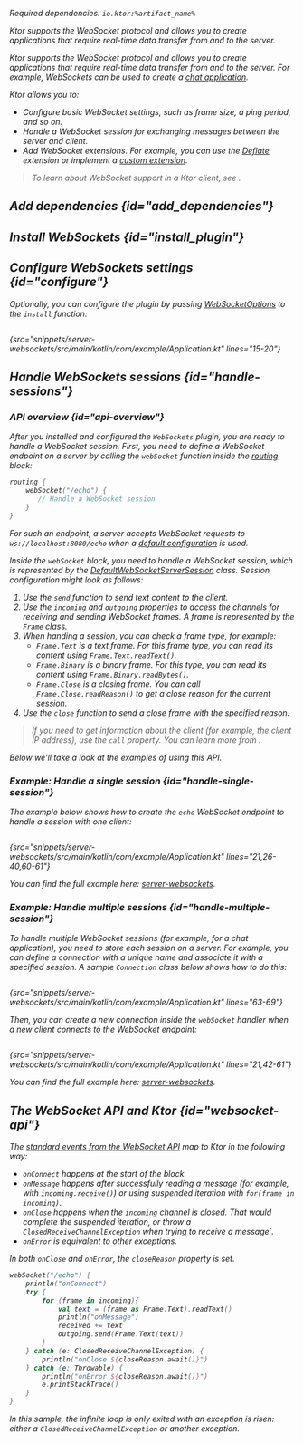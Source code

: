 [//]: # (title: Server WebSockets)

<var name="plugin_name" value="WebSockets"/>
<var name="artifact_name" value="ktor-server-websockets"/>

<microformat>
<p>
Required dependencies: <code>io.ktor:%artifact_name%</code>
</p>
<var name="example_name" value="server-websockets"/>
<include src="lib.xml" include-id="download_example"/>
</microformat>

<excerpt>
Ktor supports the WebSocket protocol and allows you to create applications that require real-time data transfer from and to the server.
</excerpt>

Ktor supports the WebSocket protocol and allows you to create applications that require real-time data transfer from and to the server. For example, WebSockets can be used to create a [chat application](creating_web_socket_chat.md).

Ktor allows you to:
* Configure basic WebSocket settings, such as frame size, a ping period, and so on.
* Handle a WebSocket session for exchanging messages between the server and client.
* Add WebSocket extensions. For example, you can use the [Deflate](websocket_deflate_extension.md) extension or implement a [custom extension](websocket_extensions_api.md).

> To learn about WebSocket support in a Ktor client, see [](websocket_client.md).


## Add dependencies {id="add_dependencies"}

<include src="lib.xml" include-id="add_ktor_artifact_intro"/>
<include src="lib.xml" include-id="add_ktor_artifact"/>


## Install WebSockets {id="install_plugin"}

<include src="lib.xml" include-id="install_plugin"/>


## Configure WebSockets settings {id="configure"}

Optionally, you can configure the plugin by passing [WebSocketOptions](https://api.ktor.io/ktor-server/ktor-server-plugins/ktor-server-websockets/io.ktor.server.websocket/-web-sockets/-web-socket-options/index.html) to the `install` function:

```kotlin
```
{src="snippets/server-websockets/src/main/kotlin/com/example/Application.kt" lines="15-20"}

## Handle WebSockets sessions {id="handle-sessions"}

### API overview {id="api-overview"}

After you installed and configured the `WebSockets` plugin, you are ready to handle a WebSocket session. First, you need to define a WebSocket endpoint on a server by calling the `webSocket` function inside the [routing](Routing_in_Ktor.md#define_route) block:
```kotlin
routing { 
    webSocket("/echo") {
       // Handle a WebSocket session
    }
}
```
For such an endpoint, a server accepts WebSocket requests to `ws://localhost:8080/echo` when a [default configuration](Configurations.xml) is used.

Inside the `webSocket` block, you need to handle a WebSocket session, which is represented by the [DefaultWebSocketServerSession](https://api.ktor.io/ktor-server/ktor-server-plugins/ktor-server-websockets/io.ktor.server.websocket/-default-web-socket-server-session/index.html) class. Session configuration might look as follows:

1. Use the `send` function to send text content to the client. 
2. Use the `incoming` and `outgoing` properties to access the channels for receiving and sending WebSocket frames. A frame is represented by the `Frame` class.
3. When handing a session, you can check a frame type, for example:
   * `Frame.Text` is a text frame. For this frame type, you can read its content using `Frame.Text.readText()`.
   * `Frame.Binary` is a binary frame. For this type, you can read its content using `Frame.Binary.readBytes()`.
   * `Frame.Close` is a closing frame. You can call `Frame.Close.readReason()` to get a close reason for the current session.
4. Use the `close` function to send a close frame with the specified reason.

> If you need to get information about the client (for example, the client IP address), use the `call` property. You can learn more from [](requests.md#request_information).

Below we'll take a look at the examples of using this API.


### Example: Handle a single session {id="handle-single-session"}

The example below shows how to create the `echo` WebSocket endpoint to handle a session with one client:

```kotlin
```
{src="snippets/server-websockets/src/main/kotlin/com/example/Application.kt" lines="21,26-40,60-61"}

You can find the full example here: [server-websockets](https://github.com/ktorio/ktor-documentation/tree/main/codeSnippets/snippets/server-websockets).

### Example: Handle multiple sessions {id="handle-multiple-session"}

To handle multiple WebSocket sessions (for example, for a chat application), you need to store each session on a server. For example, you can define a connection with a unique name and associate it with a specified session. A sample `Connection` class below shows how to do this:

```kotlin
```
{src="snippets/server-websockets/src/main/kotlin/com/example/Application.kt" lines="63-69"}

Then, you can create a new connection inside the `webSocket` handler when a new client connects to the WebSocket endpoint:

```kotlin
```
{src="snippets/server-websockets/src/main/kotlin/com/example/Application.kt" lines="21,42-61"}

You can find the full example here: [server-websockets](https://github.com/ktorio/ktor-documentation/tree/main/codeSnippets/snippets/server-websockets).



## The WebSocket API and Ktor {id="websocket-api"}

The [standard events from the WebSocket API](https://developer.mozilla.org/en-US/docs/Web/API/WebSockets_API) map to Ktor in the following way:

* `onConnect` happens at the start of the block.
* `onMessage` happens after successfully reading a message (for example, with `incoming.receive()`) or using suspended iteration with `for(frame in incoming)`.
* `onClose` happens when the `incoming` channel is closed. That would complete the suspended iteration, or throw a `ClosedReceiveChannelException` when trying to receive a message`.
* `onError` is equivalent to other exceptions.

In both `onClose` and `onError`, the `closeReason` property is set.

```kotlin
webSocket("/echo") {
    println("onConnect")
    try {
        for (frame in incoming){
            val text = (frame as Frame.Text).readText()
            println("onMessage")
            received += text
            outgoing.send(Frame.Text(text))
        }
    } catch (e: ClosedReceiveChannelException) {
        println("onClose ${closeReason.await()}")
    } catch (e: Throwable) {
        println("onError ${closeReason.await()}")
        e.printStackTrace()
    }
}
```

In this sample, the infinite loop is only exited with an exception is risen: either a `ClosedReceiveChannelException` or another exception.
